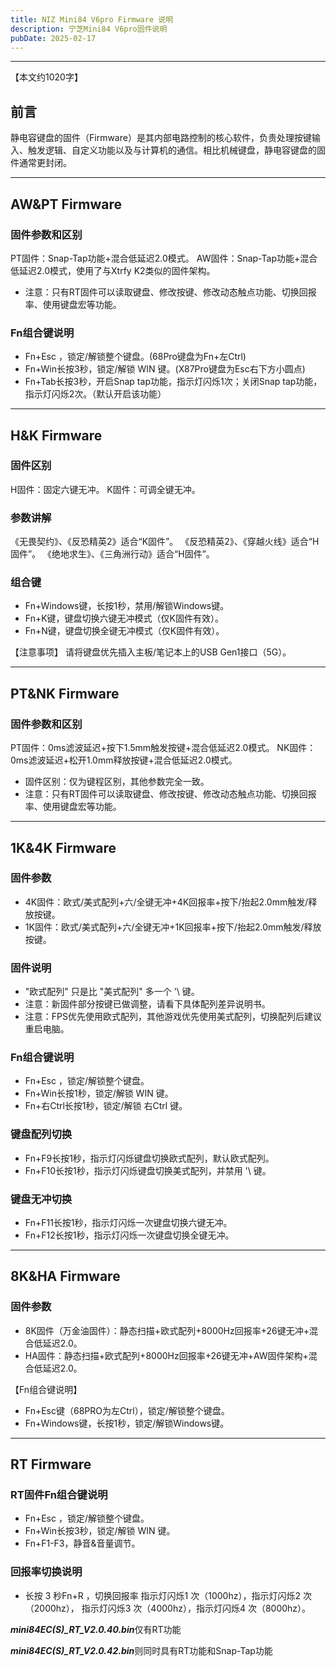 ```yaml
---
title: NIZ Mini84 V6pro Firmware 说明
description: 宁芝Mini84 V6pro固件说明
pubDate: 2025-02-17
---
```


------

【本文约1020字】

## 前言

静电容键盘的固件（Firmware）是其内部电路控制的核心软件，负责处理按键输入、触发逻辑、自定义功能以及与计算机的通信。相比机械键盘，静电容键盘的固件通常更封闭。



------



## AW&PT Firmware

### 固件参数和区别

PT固件：Snap-Tap功能+混合低延迟2.0模式。
AW固件：Snap-Tap功能+混合低延迟2.0模式，使用了与Xtrfy K2类似的固件架构。

* 注意：只有RT固件可以读取键盘、修改按键、修改动态触点功能、切换回报率、使用键盘宏等功能。

### Fn组合键说明

- Fn+Esc ，锁定/解锁整个键盘。(68Pro键盘为Fn+左Ctrl)
- Fn+Win长按3秒，锁定/解锁 WIN 键。(X87Pro键盘为Esc右下方小圆点)
- Fn+Tab长按3秒，开启Snap tap功能，指示灯闪烁1次；关闭Snap tap功能，指示灯闪烁2次。（默认开启该功能）



------



## H&K Firmware

### 固件区别

H固件：固定六键无冲。
K固件：可调全键无冲。

### 参数讲解

《无畏契约》、《反恐精英2》适合“K固件”。
《反恐精英2》、《穿越火线》适合“H固件”。
《绝地求生》、《三角洲行动》适合“H固件”。

### 组合键

- Fn+Windows键，长按1秒，禁用/解锁Windows键。
- Fn+K键，键盘切换六键无冲模式（仅K固件有效）。
- Fn+N键，键盘切换全键无冲模式（仅K固件有效）。

【注意事项】
请将键盘优先插入主板/笔记本上的USB Gen1接口（5G）。



------



## PT&NK Firmware

### 固件参数和区别

PT固件：0ms滤波延迟+按下1.5mm触发按键+混合低延迟2.0模式。
NK固件：0ms滤波延迟+松开1.0mm释放按键+混合低延迟2.0模式。

* 固件区别：仅为键程区别，其他参数完全一致。
* 注意：只有RT固件可以读取键盘、修改按键、修改动态触点功能、切换回报率、使用键盘宏等功能。



------



## 1K&4K Firmware

### 固件参数

* 4K固件：欧式/美式配列+六/全键无冲+4K回报率+按下/抬起2.0mm触发/释放按键。
* 1K固件：欧式/美式配列+六/全键无冲+1K回报率+按下/抬起2.0mm触发/释放按键。

### 固件说明

* "欧式配列"  只是比 "美式配列" 多一个  '\  键。
* 注意：新固件部分按键已做调整，请看下具体配列差异说明书。
* 注意：FPS优先使用欧式配列，其他游戏优先使用美式配列，切换配列后建议重启电脑。

### Fn组合键说明

- Fn+Esc ，锁定/解锁整个键盘。
- Fn+Win长按1秒，锁定/解锁 WIN 键。
- Fn+右Ctrl长按1秒，锁定/解锁 右Ctrl 键。

### 键盘配列切换

- Fn+F9长按1秒，指示灯闪烁键盘切换欧式配列，默认欧式配列。
- Fn+F10长按1秒，指示灯闪烁键盘切换美式配列，并禁用 '\  键。

### 键盘无冲切换

- Fn+F11长按1秒，指示灯闪烁一次键盘切换六键无冲。
- Fn+F12长按1秒，指示灯闪烁一次键盘切换全键无冲。



------



## 8K&HA Firmware

### 固件参数

* 8K固件（万金油固件）：静态扫描+欧式配列+8000Hz回报率+26键无冲+混合低延迟2.0。
* HA固件：静态扫描+欧式配列+8000Hz回报率+26键无冲+AW固件架构+混合低延迟2.0。

【Fn组合键说明】
- Fn+Esc键（68PRO为左Ctrl），锁定/解锁整个键盘。
- Fn+Windows键，长按1秒，锁定/解锁Windows键。



------



## RT Firmware

### RT固件Fn组合键说明

- Fn+Esc ，锁定/解锁整个键盘。
- Fn+Win长按3秒，锁定/解锁 WIN 键。
- Fn+F1-F3，静音&音量调节。

### 回报率切换说明

- 长按 3 秒Fn+R ，切换回报率
  指示灯闪烁1 次（1000hz），指示灯闪烁2 次（2000hz），
  指示灯闪烁3 次（4000hz），指示灯闪烁4 次（8000hz）。

***mini84EC(S)_RT_V2.0.40.bin***仅有RT功能

***mini84EC(S)_RT_V2.0.42.bin***则同时具有RT功能和Snap-Tap功能

